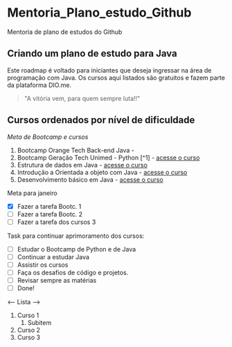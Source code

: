 # Mentoria_Plano_estudo_Github

Mentoria de plano de estudos do Github
## Criando um plano de estudo para Java

Este roadmap é voltado para iniciantes que deseja ingressar na área de programação com Java. Os 
cursos aqui listados são gratuitos e fazem parte da plataforma DIO.me.

>"A vitória vem, para quem sempre luta!!"
<!-- Minhas palavras -->

## Cursos ordenados por nível de dificuldade

_*Meta de Bootcamp e cursos*_
1. Bootcamp Orange Tech Back-end Java - [](https://web.dio.me/track/orange-tech-backend)
2. Bootcamp Geração Tech Unimed - Python [^1] - [acesse o curso](https://web.dio.me/track/geracao-tech-unimed-bh-ciencia-de-dados)
3. Estrutura de dados em Java - [acesse o curso](https://web.dio.me/course/estrutura-de-dados-em-java-introducao/learning/11e9cb23-9b15-4a01-b5bc-80c5d27b2c58)
4. Introdução a Orientada a objeto com Java - [acesse o curso](https://web.dio.me/course/praticando-orientacao-a-objetos-com-java/learning/bd32419b-9081-4426-ad13-e6d380e93443)
5. Desenvolvimento básico em Java - [acesse o curso](https://web.dio.me/course/desenvolvimento-basico-em-java/learning/38d441ef-3c29-4ca4-9047-178603a8f656)

Meta para janeiro
- [x] Fazer a tarefa Bootc. 1
- [ ] Fazer a tarefa Bootc. 2
- [ ] Fazer a tarefa dos cursos 3

Task para continuar aprimoramento dos cursos:
- [ ] Estudar o Bootcamp de Python e de Java
- [ ] Continuar a estudar Java
- [ ] Assistir os cursos
- [ ] Faça os desafios de código e projetos.
- [ ] Revisar sempre as matérias
- [ ] Done!

<-- Lista -->
1. Curso 1
   1. Subitem 
2. Curso 2
3. Curso 3
